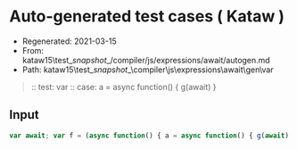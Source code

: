 # Auto-generated test cases ( Kataw )
- Regenerated: 2021-03-15
- From: kataw15\test\__snapshot__/compiler/js/expressions/await/autogen.md
- Path: kataw15\test\__snapshot__\compiler\js\expressions\await\gen\var
> :: test: var
> :: case: a = async function() { g(await) }
## Input

`````js
var await; var f = (async function() { a = async function() { g(await) } });
`````
